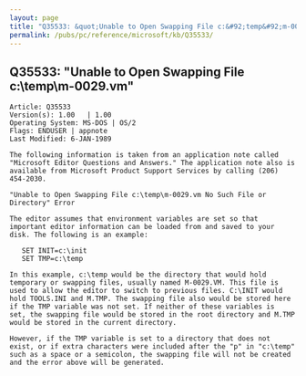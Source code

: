 ```yaml
---
layout: page
title: "Q35533: &quot;Unable to Open Swapping File c:&#92;temp&#92;m-0029.vm&quot;"
permalink: /pubs/pc/reference/microsoft/kb/Q35533/
---
```


## Q35533: &quot;Unable to Open Swapping File c:&#92;temp&#92;m-0029.vm&quot;

	Article: Q35533
	Version(s): 1.00   | 1.00
	Operating System: MS-DOS | OS/2
	Flags: ENDUSER | appnote
	Last Modified: 6-JAN-1989
	
	The following information is taken from an application note called
	"Microsoft Editor Questions and Answers." The application note also is
	available from Microsoft Product Support Services by calling (206)
	454-2030.
	
	"Unable to Open Swapping File c:\temp\m-0029.vm No Such File or
	Directory" Error
	
	The editor assumes that environment variables are set so that
	important editor information can be loaded from and saved to your
	disk. The following is an example:
	
	   SET INIT=c:\init
	   SET TMP=c:\temp
	
	In this example, c:\temp would be the directory that would hold
	temporary or swapping files, usually named M-0029.VM. This file is
	used to allow the editor to switch to previous files. C:\INIT would
	hold TOOLS.INI and M.TMP. The swapping file also would be stored here
	if the TMP variable was not set. If neither of these variables is
	set, the swapping file would be stored in the root directory and M.TMP
	would be stored in the current directory.
	
	However, if the TMP variable is set to a directory that does not
	exist, or if extra characters were included after the "p" in "c:\temp"
	such as a space or a semicolon, the swapping file will not be created
	and the error above will be generated.
